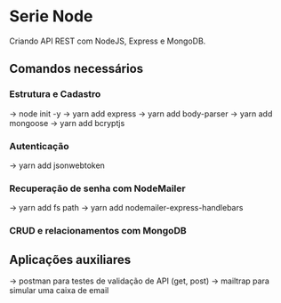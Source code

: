 # Serie Node
Criando API REST com NodeJS, Express e MongoDB.

## Comandos necessários
###  Estrutura e Cadastro
-> node init -y
-> yarn add express
-> yarn add body-parser
-> yarn add mongoose
-> yarn add bcryptjs
### Autenticação
-> yarn add jsonwebtoken
### Recuperação de senha com NodeMailer
-> yarn add fs path
-> yarn add nodemailer-express-handlebars
### CRUD e relacionamentos com MongoDB



## Aplicações auxiliares
-> postman para testes de validação de API (get, post)
-> mailtrap para simular uma caixa de email
